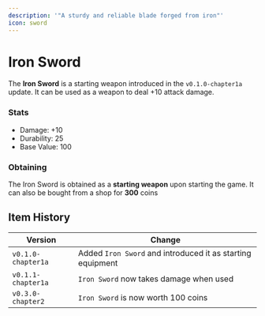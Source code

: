 ```yaml
---
description: '"A sturdy and reliable blade forged from iron"'
icon: sword
---
```


# Iron Sword

The **Iron Sword** is a starting weapon introduced in the `v0.1.0-chapter1a` update. It can be used as a weapon to deal +10 attack damage.

### Stats

* Damage: +10
* Durability: 25
* Base Value: 100

### Obtaining

The Iron Sword is obtained as a **starting weapon** upon starting the game. It can also be bought from a shop for **300** coins

## Item History

| Version            | Change                                                     |
| ------------------ | ---------------------------------------------------------- |
| `v0.1.0-chapter1a` | Added `Iron Sword` and introduced it as starting equipment |
| `v0.1.1-chapter1a` | `Iron Sword` now takes damage when used                    |
| `v0.3.0-chapter2`  | `Iron Sword` is now worth 100 coins                        |

